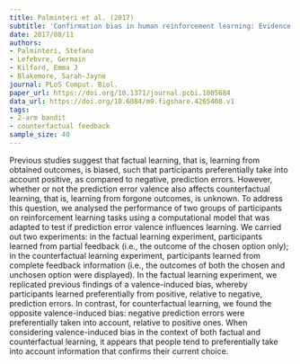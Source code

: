 ```yaml
---
title: Palminteri et al. (2017)
subtitle: 'Confirmation bias in human reinforcement learning: Evidence from counterfactual feedback processing'
date: 2017/08/11
authors:
- Palminteri, Stefano
- Lefebvre, Germain
- Kilford, Emma J
- Blakemore, Sarah-Jayne
journal: PLoS Comput. Biol.
paper_url: https://doi.org/10.1371/journal.pcbi.1005684
data_url: https://doi.org/10.6084/m9.figshare.4265408.v1
tags:
- 2-arm bandit
- counterfactual feedback
sample_size: 40
---
```


Previous studies suggest that factual learning, that is, learning from obtained outcomes, is biased, such that participants preferentially take into account positive, as compared to negative, prediction errors. However, whether or not the prediction error valence also affects counterfactual learning, that is, learning from forgone outcomes, is unknown. To address this question, we analysed the performance of two groups of participants on reinforcement learning tasks using a computational model that was adapted to test if prediction error valence influences learning. We carried out two experiments: in the factual learning experiment, participants learned from partial feedback (i.e., the outcome of the chosen option only); in the counterfactual learning experiment, participants learned from complete feedback information (i.e., the outcomes of both the chosen and unchosen option were displayed). In the factual learning experiment, we replicated previous findings of a valence-induced bias, whereby participants learned preferentially from positive, relative to negative, prediction errors. In contrast, for counterfactual learning, we found the opposite valence-induced bias: negative prediction errors were preferentially taken into account, relative to positive ones. When considering valence-induced bias in the context of both factual and counterfactual learning, it appears that people tend to preferentially take into account information that confirms their current choice.
